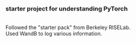 ### starter project for understanding PyTorch
<br/>
Followed the "starter pack" from Berkeley RISELab.
<br/>
Used WandB to log various information.
<br/>

